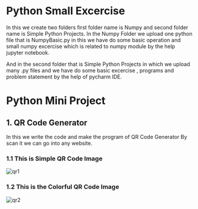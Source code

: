 # Python Small Excercise
In this we create two folders first folder name is Numpy and second folder name is Simple Python Projects.
In the Numpy Folder we upload one python file that is NumpyBasic.py in this we have do some basic operation and small numpy excercise which is related to numpy module by the help jupyter notebook.

And in the second folder that is Simple Python Projects in which we upload many .py files and we have do some basic excercise , programs and problem statement by the help of pycharm IDE.

# Python Mini Project
## 1. QR Code Generator
In this we write the code and make the program of QR Code Generator By scan it we can go into any website.

### 1.1 This is Simple QR Code Image

![qr1](https://user-images.githubusercontent.com/82877515/203557355-e20c23ab-9f6f-427e-9fb7-da399e2ee191.jpg)

### 1.2 This is the Colorful QR Code Image

![qr2](https://user-images.githubusercontent.com/82877515/203557558-f31ec7f7-211a-422c-8fa8-4e47ec41c525.png)

